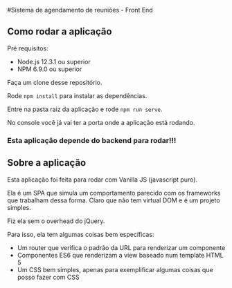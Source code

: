 #Sistema de agendamento de reuniões - Front End

## Como rodar a aplicação

Pré requisitos:

* Node.js 12.3.1 ou superior
* NPM 6.9.0 ou superior

Faça um clone desse repositório.

Rode `npm install` para instalar as dependências.

Entre na pasta raiz da aplicação e rode `npm run serve`.

No console você já vai ter a porta onde a aplicação está rodando.

### Esta aplicação depende do backend para rodar!!!

## Sobre a aplicação

Esta aplicação foi feita para rodar com Vanilla JS (javascript puro).

Ela é um SPA que simula um comportamento parecido com os frameworks que trabalham dessa forma.
Claro que não tem virtual DOM e é um projeto simples.

Fiz ela sem o overhead do jQuery.

Para isso, ela tem algumas coisas bem específicas:

* Um router que verifica o padrão da URL para renderizar um componente
* Componentes ES6 que renderizam a view baseado num template HTML 5
* Um CSS bem simples, apenas para exemplificar algumas coisas que posso fazer com CSS